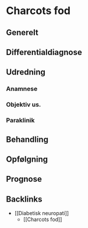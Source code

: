 # Charcots fod
## Generelt


## Differentialdiagnose


## Udredning
### Anamnese

### Objektiv us.

### Paraklinik

## Behandling


## Opfølgning


## Prognose


## Backlinks
* [[Diabetisk neuropati]]
	* [[Charcots fod]]

<!-- #anki/tag/med/Endocrinology #anki/deck/Medicine #1. med/gap# -->

<!-- {BearID:C5AC9E1B-FD8F-4BFA-A27C-4AB0A80C4657-39992-00007CEC3926807D} -->
